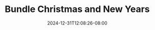 ---
title: 'Bundle Christmas and New Years'
date: 2024-12-31T12:08:26-08:00
link: https://art-hub-studio-llc.checkoutpage.co/holiday-bundle-coloring-kit
image: /images/product-images/NewYears1.webp
---